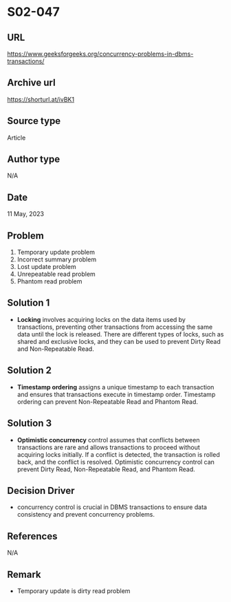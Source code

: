 # S02-047

## URL
https://www.geeksforgeeks.org/concurrency-problems-in-dbms-transactions/

## Archive url
https://shorturl.at/ivBK1

## Source type
Article

## Author type
N/A

## Date
11 May, 2023

## Problem
1. Temporary update problem
2. Incorrect summary problem
3. Lost update problem
4. Unrepeatable read problem
5. Phantom read problem

## Solution 1
- **Locking** involves acquiring locks on the data items used by transactions, preventing other transactions from accessing the same data until the lock is released. There are different types of locks, such as shared and exclusive locks, and they can be used to prevent Dirty Read and Non-Repeatable Read.

## Solution 2
- **Timestamp ordering** assigns a unique timestamp to each transaction and ensures that transactions execute in timestamp order. Timestamp ordering can prevent Non-Repeatable Read and Phantom Read.

## Solution 3
- **Optimistic concurrency** control assumes that conflicts between transactions are rare and allows transactions to proceed without acquiring locks initially. If a conflict is detected, the transaction is rolled back, and the conflict is resolved. Optimistic concurrency control can prevent Dirty Read, Non-Repeatable Read, and Phantom Read.

## Decision Driver
- concurrency control is crucial in DBMS transactions to ensure data consistency and prevent concurrency problems.

## References 
N/A

## Remark
- Temporary update is dirty read problem


